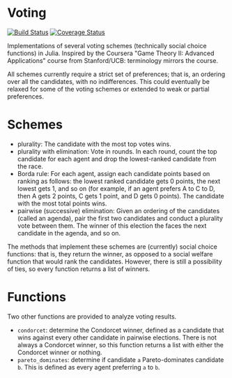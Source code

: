 # Voting

[![Build Status](https://travis-ci.org/tchajed/Voting.jl.svg?branch=master)](https://travis-ci.org/tchajed/Voting.jl.svg?branch=master)
[![Coverage Status](https://coveralls.io/repos/tchajed/Voting.jl/badge.svg)](https://coveralls.io/r/tchajed/Voting.jl)

Implementations of several voting schemes (technically social choice functions)
in Julia. Inspired by the Coursera "Game Theory II: Advanced Applications"
course from Stanford/UCB: terminology mirrors the course.

All schemes currently require a strict set of preferences; that is, an ordering
over all the candidates, with no indifferences. This could eventually be
relaxed for some of the voting schemes or extended to weak or partial preferences.

# Schemes

- plurality: The candidate with the most top votes wins.
- plurality with elimination: Vote in rounds. In each round, count the top
  candidate for each agent and drop the lowest-ranked candidate from the race.
- Borda rule: For each agent, assign each candidate points based on ranking as
  follows: the lowest ranked candidate gets 0 points, the next lowest gets 1,
  and so on (for example, if an agent prefers A to C to D, then A gets 2 points,
  C gets 1 point, and D gets 0 points). The candidate with the most total points
  wins.
- pairwise (successive) elimination: Given an ordering of the candidates
  (called an agenda), pair the first two candidates and conduct a plurality
  vote between them. The winner of this election the faces the next candidate in
  the agenda, and so on.

The methods that implement these schemes are (currently) social choice
functions: that is, they return the winner, as opposed to a social welfare
function that would rank the candidates. However, there is still a possibility
of ties, so every function returns a list of winners.

# Functions

Two other functions are provided to analyze voting results.

- `condorcet`: determine the Condorcet winner, defined as a candidate that wins
  against every other candidate in pairwise elections. There is not always a
  Condorcet winner, so this function returns a list with either the Condorcet
  winner or nothing.
- `pareto_dominates`: determine if candidate `a` Pareto-dominates candidate
  `b`. This is defined as every agent preferring `a` to `b`.
